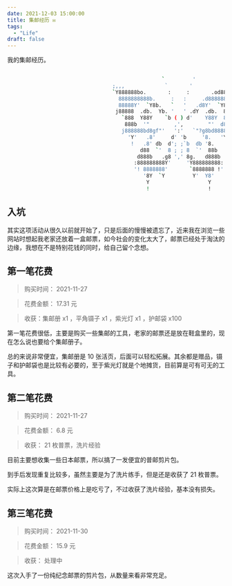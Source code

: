 ```yaml
---
date: 2021-12-03 15:00:00
title: 集邮经历 ✉️
tags:
  - "Life"
draft: false
---
```


我的集邮经历。

<!--more-->

``` bash
                                  
                                                  `         '
                                  ;,,,             `       '             ,,,;
                                  `Y888888bo.       :     :       .od888888Y'
                                    8888888888b.     :   :     .d8888888888
                                    88888Y'  `Y8b.   `   '   .d8Y'  `Y88888
                                   j88888  .db.  Yb. '   ' .dY  .db.  88888k
                                     `888  Y88Y    `b ( ) d'    Y88Y  888'
                                      888b  '"        ,',        "'  d888
                                     j888888bd8gf"'   ':'   `"?g8bd888888k
                                       'Y'   .8'     d' 'b     '8.   'Y'
                                        !   .8' db  d'; ;`b  db '8.   !
                                           d88  `'  8 ; ; 8  `'  88b
                                          d888b   .g8 ',' 8g.   d888b
                                         :888888888Y'     'Y888888888:
                                         '! 8888888'       `8888888 !'
                                            '8Y  `Y         Y'  Y8'
                                             Y                   Y
                                             !                   !
```

## 入坑

其实这项活动从很久以前就开始了，只是后面的慢慢被遗忘了，近来我在浏览一些网站时想起我老家还放着一盒邮票，如今社会的变化太大了，邮票已经处于淘汰的边缘，我想在不是特别花钱的同时，给自己留个念想。

## 第一笔花费

> 购买时间： 2021-11-27

> 花费金额： 17.31 元

> 收获：集邮册 x1 ，平角镊子 x1 ，紫光灯 x1 ，护邮袋 x100 

第一笔花费很低，主要是购买一些集邮的工具，老家的邮票还是放在鞋盒里的，现在怎么说也要给个集邮册子。

总的来说非常便宜，集邮册是 10 张活页，后面可以轻松拓展。其余都是赠品，镊子和护邮袋也是比较有必要的，至于紫光灯就是个地摊货，目前算是可有可无的工具。

## 第二笔花费

> 购买时间： 2021-11-27

> 花费金额： 6.8 元

> 收获： 21 枚普票，洗片经验

目前主要想收集一些日本邮票，所以搞了一发便宜的普邮剪片包。

到手后发现重复比较多，虽然主要是为了洗片练手，但是还是收获了 21 枚普票。

实际上这次算是在邮票价格上是吃亏了，不过收获了洗片经验，基本没有损失。

## 第三笔花费

> 购买时间： 2021-11-30

> 花费金额： 15.9 元

> 收获： 处理中

这次入手了一份纯纪念邮票的剪片包，从数量来看非常充足。
